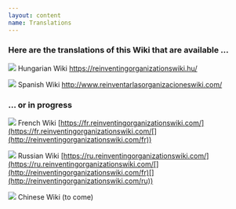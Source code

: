 ```yaml
---
layout: content
name: Translations
---
```

### Here are the translations of this Wiki that are available …

![](/media/flaghungary.ico)      Hungarian Wiki <https://reinventingorganizationswiki.hu/>

![](/media/flagspain.ico)      Spanish Wiki <http://www.reinventarlasorganizacioneswiki.com/>

### … or in progress

![](/media/flagfrance.ico)      French Wiki [https://fr.reinventingorganizationswiki.com/](https://fr.reinventingorganizationswiki.com/[](http://reinventingorganizationswiki.com/fr))

![](/media/flagrussia.ico)      Russian Wiki [https://ru.reinventingorganizationswiki.com/](https://ru.reinventingorganizationswiki.com/[](http://reinventingorganizationswiki.com/fr)[](http://reinventingorganizationswiki.com/ru))

![](/media/flagchina.ico)    Chinese Wiki (to come)